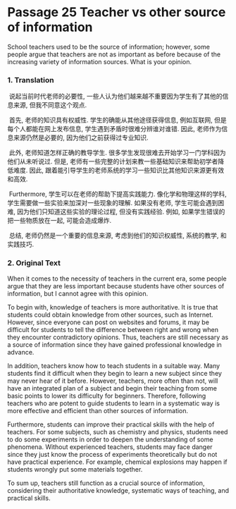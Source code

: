 # Passage 25  Teacher vs other source of information

School teachers used to be the source of information; however, some people argue that teachers are not as important as before because of the increasing variety of information sources. What is your opinion.

### 1. Translation

​	说起当前时代老师的必要性, 一些人认为他们越来越不重要因为学生有了其他的信息来源, 但我不同意这个观点.

​	首先, 老师的知识具有权威性. 学生的确能从其他途径获得信息, 例如互联网, 但是每个人都能在网上发布信息, 学生遇到矛盾时很难分辨谁对谁错. 因此, 老师作为信息来源仍然是必要的, 因为他们之前获得过专业知识.

​	此外, 老师知道怎样正确的教导学生. 很多学生发现很难去开始学习一门学科因为他们从未听说过. 但是, 老师有一些完整的计划来教一些基础知识来帮助初学者降低难度. 因此, 跟着能引导学生的老师系统的学习一些知识比其他知识来源更有效和高效.

​	Furthermore, 学生可以在老师的帮助下提高实践能力. 像化学和物理这样的学科, 学生需要做一些实验来加深对一些现象的理解. 如果没有老师, 学生可能会遇到困难, 因为他们只知道这些实验的理论过程, 但没有实践经验. 例如, 如果学生错误的把一些物质放在一起, 可能会造成爆炸.

​	总结, 老师仍然是一个重要的信息来源, 考虑到他们的知识权威性, 系统的教学, 和实践技巧.

### 2. Original Text

When it comes to the necessity of teachers in the current era, some people argue that they are less important because students have other sources of information, but I cannot agree with this opinion.

To begin with, knowledge of teachers is more authoritative. It is true that students could obtain knowledge from other sources, such as Internet. However, since everyone can post on websites and forums, it may be difficult for students to tell the difference between right and wrong when they encounter contradictory opinions. Thus, teachers are still necessary as a source of information since they have gained professional knowledge in advance.

In addition, teachers know how to teach students in a suitable way. Many students find it difficult when they begin to learn a new subject since they may never hear of it before. However, teachers, more often than not, will have an integrated plan of a subject and begin their teaching from some basic points to lower its difficulty for beginners. Therefore, following teachers who are potent to guide students to learn in a systematic way is more effective and efficient than other sources of information.

Furthermore, students can improve their practical skills with the help of teachers. For some subjects, such as chemistry and physics, students need to do some experiments in order to deepen the understanding of some phenomena. Without experienced teachers, students may face danger since they just know the process of experiments theoretically but do not have practical experience. For example, chemical explosions may happen if students wrongly put some materials together.

To sum up, teachers still function as a crucial source of information, considering their authoritative knowledge, systematic ways of teaching, and practical skills.
